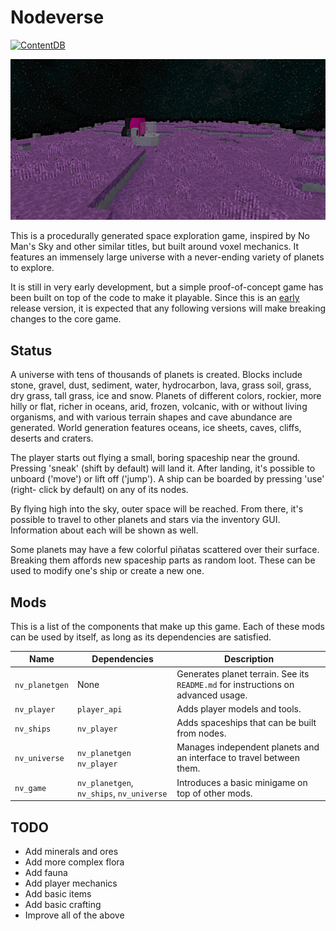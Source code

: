 # Nodeverse
[![ContentDB](https://content.minetest.net/packages/aerkiaga/nodeverse/shields/downloads/)](https://content.minetest.net/packages/aerkiaga/nodeverse/)

![Screenshot](screenshot.jpg)

This is a procedurally generated space exploration game, inspired by No Man's
Sky and other similar titles, but built around voxel mechanics. It features an
immensely large universe with a never-ending variety of planets to explore.

It is still in very early development, but a simple proof-of-concept game has
been built on top of the code to make it playable. Since this is an
[early](https://semver.org/#spec-item-4) release version, it is expected that
any following versions will make breaking changes to the core game.

## Status
A universe with tens of thousands of planets is created. Blocks include stone, gravel,
dust, sediment, water, hydrocarbon, lava, grass soil, grass, dry grass, tall grass,
ice and snow. Planets of different colors, rockier, more hilly or flat, richer in
oceans, arid, frozen, volcanic, with or without living organisms, and with various
terrain shapes and cave abundance are generated. World generation features oceans,
ice sheets, caves, cliffs, deserts and craters.

The player starts out flying a small, boring spaceship near the ground. Pressing
'sneak' (shift by default) will land it. After landing, it's possible to unboard
('move') or lift off ('jump'). A ship can be boarded by pressing 'use' (right-
click by default) on any of its nodes.

By flying high into the sky, outer space will be reached. From there, it's possible
to travel to other planets and stars via the inventory GUI. Information about each
will be shown as well.

Some planets may have a few colorful piñatas scattered over their surface.
Breaking them affords new spaceship parts as random loot. These can be used to
modify one's ship or create a new one.

## Mods
This is a list of the components that make up this game. Each of these mods can
be used by itself, as long as its dependencies are satisfied.

Name | Dependencies | Description
---- | ------------ | -----------
`nv_planetgen` | None | Generates planet terrain. See its `README.md` for instructions on advanced usage.
`nv_player` | `player_api` | Adds player models and tools.
`nv_ships` | `nv_player` | Adds spaceships that can be built from nodes.
`nv_universe` | `nv_planetgen` `nv_player` | Manages independent planets and an interface to travel between them.
`nv_game` | `nv_planetgen`, `nv_ships`, `nv_universe` | Introduces a basic minigame on top of other mods.

## TODO
 * Add minerals and ores
 * Add more complex flora
 * Add fauna
 * Add player mechanics
 * Add basic items
 * Add basic crafting
 * Improve all of the above
